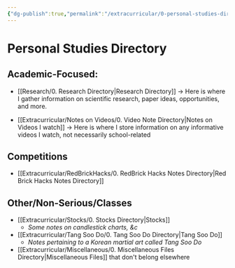 ```yaml
---
{"dg-publish":true,"permalink":"/extracurricular/0-personal-studies-directory/"}
---
```


# Personal Studies Directory
## Academic-Focused:
- [[Research/0. Research Directory\|Research Directory]] → Here is where I gather information on scientific research, paper ideas, opportunities, and more.

- [[Extracurricular/Notes on Videos/0. Video Note Directory\|Notes on Videos I watch]] → Here is where I store information on any informative videos I watch, not necessarily school-related
## Competitions
- [[Extracurricular/RedBrickHacks/0. RedBrick Hacks Notes Directory\|Red Brick Hacks Notes Directory]]

## Other/Non-Serious/Classes
- [[Extracurricular/Stocks/0. Stocks Directory\|Stocks]] 
	- *Some notes on candlestick charts, &c*
- [[Extracurricular/Tang Soo Do/0. Tang Soo Do Directory\|Tang Soo Do]] 
	- *Notes pertaining to a Korean martial art called Tang Soo Do*
- [[Extracurricular/Miscellaneous/0. Miscellaneous Files Directory\|Miscellaneous Files]] that don't belong elsewhere